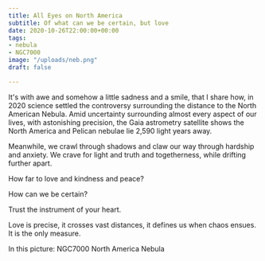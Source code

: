 ```yaml
---
title: All Eyes on North America
subtitle: Of what can we be certain, but love
date: 2020-10-26T22:00:00+00:00
tags:
- nebula
- NGC7000
image: "/uploads/neb.png"
draft: false

---
```

It's with awe and somehow a little sadness and a smile, that I share how, in 2020 science settled the controversy surrounding the distance to the North American Nebula. Amid uncertainty surrounding almost every aspect of our lives, with astonishing precision, the Gaia astrometry satellite shows the North America and Pelican nebulae lie 2,590 light years away.

Meanwhile, we crawl through shadows and claw our way through hardship and anxiety. We crave for light and truth and togetherness, while drifting further apart.

How far to love and kindness and peace?

How can we be certain?

Trust the instrument of your heart.

Love is precise, it crosses vast distances, it defines us when chaos ensues. It is the only measure.

In this picture: NGC7000 North America Nebula
